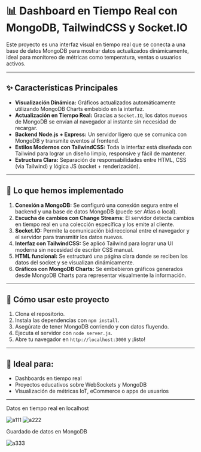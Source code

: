 # 📊 Dashboard en Tiempo Real con MongoDB, TailwindCSS y Socket.IO

Este proyecto es una interfaz visual en tiempo real que se conecta a una base de datos MongoDB para mostrar datos actualizados dinámicamente, ideal para monitoreo de métricas como temperatura, ventas o usuarios activos.

---

## ✨ Características Principales

- **Visualización Dinámica:** Gráficos actualizados automáticamente utilizando MongoDB Charts embebido en la interfaz.
- **Actualización en Tiempo Real:** Gracias a `Socket.IO`, los datos nuevos de MongoDB se envían al navegador al instante sin necesidad de recargar.
- **Backend Node.js + Express:** Un servidor ligero que se comunica con MongoDB y transmite eventos al frontend.
- **Estilos Modernos con TailwindCSS:** Toda la interfaz está diseñada con Tailwind para lograr un diseño limpio, responsive y fácil de mantener.
- **Estructura Clara:** Separación de responsabilidades entre HTML, CSS (via Tailwind) y lógica JS (socket + renderización).

---

## 🧩 Lo que hemos implementado

1. **Conexión a MongoDB:** Se configuró una conexión segura entre el backend y una base de datos MongoDB (puede ser Atlas o local).
2. **Escucha de cambios con Change Streams:** El servidor detecta cambios en tiempo real en una colección específica y los emite al cliente.
3. **Socket.IO:** Permite la comunicación bidireccional entre el navegador y el servidor para transmitir los datos nuevos.
4. **Interfaz con TailwindCSS:** Se aplicó Tailwind para lograr una UI moderna sin necesidad de escribir CSS manual.
5. **HTML funcional:** Se estructuró una página clara donde se reciben los datos del socket y se visualizan dinámicamente.
6. **Gráficos con MongoDB Charts:** Se embebieron gráficos generados desde MongoDB Charts para representar visualmente la información.

---

## 🚀 Cómo usar este proyecto

1. Clona el repositorio.
2. Instala las dependencias con `npm install`.
3. Asegúrate de tener MongoDB corriendo y con datos fluyendo.
4. Ejecuta el servidor con `node server.js`.
5. Abre tu navegador en `http://localhost:3000` y ¡listo!

---

## 🧠 Ideal para:

- Dashboards en tiempo real
- Proyectos educativos sobre WebSockets y MongoDB
- Visualización de métricas IoT, eCommerce o apps de usuarios

---

Datos en tiempo real en localhost

![a111](https://github.com/user-attachments/assets/78df385c-b7a1-4b8c-a7e4-2ce944271f31)
![a222](https://github.com/user-attachments/assets/aeb051fb-1961-4258-a908-1cddaffe9d29)

Guardado de datos en MongoDB 

![a333](https://github.com/user-attachments/assets/36be6de3-de8d-41e5-a712-bbb1fbf82b76)



